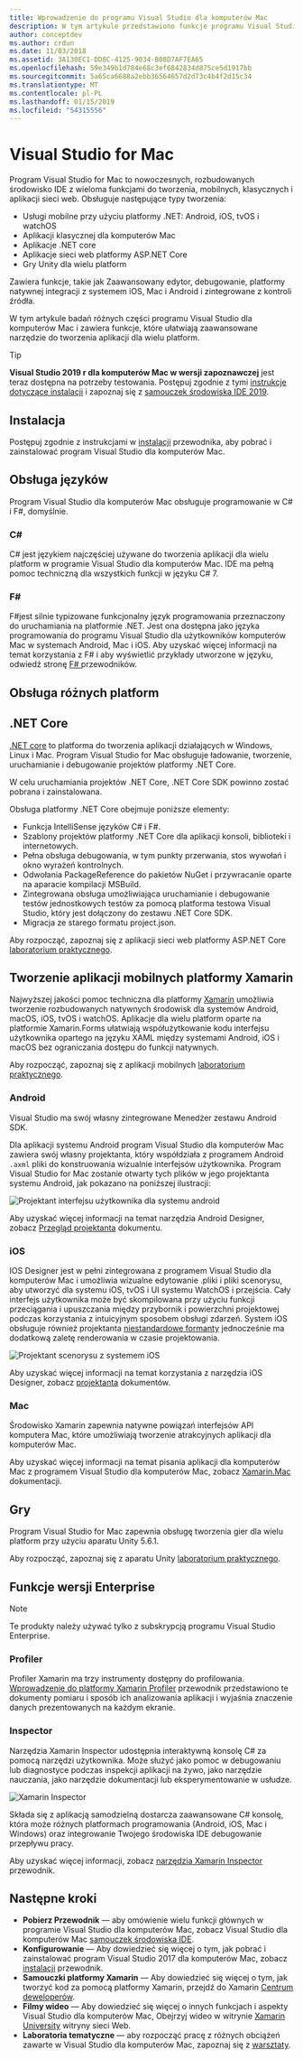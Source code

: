 ```yaml
---
title: Wprowadzenie do programu Visual Studio dla komputerów Mac
description: W tym artykule przedstawiono funkcje programu Visual Studio dla komputerów Mac
author: conceptdev
ms.author: crdun
ms.date: 11/03/2018
ms.assetid: 3A130EC1-DD8C-4125-9034-B08D7AF7EA65
ms.openlocfilehash: 59e349b1d784e68c3ef6842834d875ce5d1917bb
ms.sourcegitcommit: 5a65ca6688a2ebb36564657d2d73c4b4f2d15c34
ms.translationtype: MT
ms.contentlocale: pl-PL
ms.lasthandoff: 01/15/2019
ms.locfileid: "54315556"
---
```

# <a name="visual-studio-for-mac"></a>Visual Studio for Mac

Program Visual Studio for Mac to nowoczesnych, rozbudowanych środowisko IDE z wieloma funkcjami do tworzenia, mobilnych, klasycznych i aplikacji sieci web. Obsługuje następujące typy tworzenia:

- Usługi mobilne przy użyciu platformy .NET: Android, iOS, tvOS i watchOS
- Aplikacji klasycznej dla komputerów Mac
- Aplikacje .NET core
- Aplikacje sieci web platformy ASP.NET Core
- Gry Unity dla wielu platform

Zawiera funkcje, takie jak Zaawansowany edytor, debugowanie, platformy natywnej integracji z systemem iOS, Mac i Android i zintegrowane z kontroli źródła.

W tym artykule badań różnych części programu Visual Studio dla komputerów Mac i zawiera funkcje, które ułatwiają zaawansowane narzędzie do tworzenia aplikacji dla wielu platform.

> [!TIP]
> **Visual Studio 2019 r dla komputerów Mac w wersji zapoznawczej** jest teraz dostępna na potrzeby testowania. Postępuj zgodnie z tymi [instrukcje dotyczące instalacji](/visualstudio/mac/installation/?view=vsmac-2019) i zapoznaj się z [samouczek środowiska IDE 2019](/visualstudio/mac/ide-tour/?view=vsmac-2019).

## <a name="installation"></a>Instalacja

Postępuj zgodnie z instrukcjami w [instalacji](install-preview.md) przewodnika, aby pobrać i zainstalować program Visual Studio dla komputerów Mac.

## <a name="language-support"></a>Obsługa języków

Program Visual Studio dla komputerów Mac obsługuje programowanie w C# i F#, domyślnie.

### <a name="c"></a>C#

C# jest językiem najczęściej używane do tworzenia aplikacji dla wielu platform w programie Visual Studio dla komputerów Mac. IDE ma pełną pomoc techniczną dla wszystkich funkcji w języku C# 7.

### <a name="f"></a>F#

F#jest silnie typizowane funkcjonalny język programowania przeznaczony do uruchamiania na platformie .NET. Jest ona dostępna jako języka programowania do programu Visual Studio dla użytkowników komputerów Mac w systemach Android, Mac i iOS. Aby uzyskać więcej informacji na temat korzystania z F# i aby wyświetlić przykłady utworzone w języku, odwiedź stronę [ F# ](https://developer.xamarin.com/guides/cross-platform/fsharp/) przewodników.

## <a name="platform-support"></a>Obsługa różnych platform

## <a name="net-core"></a>.NET Core

[.NET core](https://www.microsoft.com/net/core#macos) to platforma do tworzenia aplikacji działających w Windows, Linux i Mac. Program Visual Studio for Mac obsługuje ładowanie, tworzenie, uruchamianie i debugowanie projektów platformy .NET Core. 

W celu uruchamiania projektów .NET Core, .NET Core SDK powinno zostać pobrana i zainstalowana.

Obsługa platformy .NET Core obejmuje poniższe elementy:

- Funkcja IntelliSense języków C# i F#.
- Szablony projektów platformy .NET Core dla aplikacji konsoli, biblioteki i internetowych.
- Pełna obsługa debugowania, w tym punkty przerwania, stos wywołań i okno wyrażeń kontrolnych.
- Odwołania PackageReference do pakietów NuGet i przywracanie oparte na aparacie kompilacji MSBuild.
- Zintegrowana obsługa umożliwiająca uruchamianie i debugowanie testów jednostkowych testów za pomocą platforma testowa Visual Studio, który jest dołączony do zestawu .NET Core SDK.
- Migracja ze starego formatu project.json.

Aby rozpocząć, zapoznaj się z aplikacji sieci web platformy ASP.NET Core [laboratorium praktycznego](https://github.com/Microsoft/vs4mac-labs/tree/master/Web/Getting-Started).

## <a name="xamarin-mobile-app-development"></a>Tworzenie aplikacji mobilnych platformy Xamarin

Najwyższej jakości pomoc techniczna dla platformy [Xamarin](https://developer.xamarin.com/) umożliwia tworzenie rozbudowanych natywnych środowisk dla systemów Android, macOS, iOS, tvOS i watchOS. Aplikacje dla wielu platform oparte na platformie Xamarin.Forms ułatwiają współużytkowanie kodu interfejsu użytkownika opartego na języku XAML między systemami Android, iOS i macOS bez ograniczania dostępu do funkcji natywnych.

Aby rozpocząć, zapoznaj się z aplikacji mobilnych [laboratorium praktycznego](https://github.com/Microsoft/vs4mac-labs/tree/master/Mobile/Getting-Started).

### <a name="android"></a>Android

Visual Studio ma swój własny zintegrowane Menedżer zestawu Android SDK.

Dla aplikacji systemu Android program Visual Studio dla komputerów Mac zawiera swój własny projektanta, który współdziała z programem Android `.axml` pliki do konstruowania wizualnie interfejsów użytkownika. Program Visual Studio for Mac zostanie otwarty tych plików w jego projektanta systemu Android, jak pokazano na poniższej ilustracji:

![Projektant interfejsu użytkownika dla systemu android](media/intro-image31.png)

Aby uzyskać więcej informacji na temat narzędzia Android Designer, zobacz [Przegląd projektanta](https://developer.xamarin.com/Android/Guides/User_Interface/Designer_Overview) dokumentu.

### <a name="ios"></a>iOS

IOS Designer jest w pełni zintegrowana z programem Visual Studio dla komputerów Mac i umożliwia wizualne edytowanie .pliki i pliki scenorysu, aby utworzyć dla systemu iOS, tvOS i UI systemu WatchOS i przejścia. Cały interfejs użytkownika może być skompilowana przy użyciu funkcji przeciągania i upuszczania między przybornik i powierzchni projektowej podczas korzystania z intuicyjnym sposobem obsługi zdarzeń. System iOS obsługuje również projektanta [niestandardowe formanty](https://developer.xamarin.com/guides/ios/user_interface/designer/ios_designable_controls_overview/) jednocześnie ma dodatkową zaletę renderowania w czasie projektowania.

![Projektant scenorysu z systemem iOS](media/intro-image30.png)

Aby uzyskać więcej informacji na temat korzystania z narzędzia iOS Designer, zobacz [projektanta](https://developer.xamarin.com/guides/ios/user_interface/designer) dokumentów.

### <a name="mac"></a>Mac

Środowisko Xamarin zapewnia natywne powiązań interfejsów API komputera Mac, które umożliwiają tworzenie atrakcyjnych aplikacji dla komputerów Mac.

Aby uzyskać więcej informacji na temat pisania aplikacji dla komputerów Mac z programem Visual Studio dla komputerów Mac, zobacz [Xamarin.Mac](https://developer.xamarin.com/guides/#mac) dokumentacji.

## <a name="gaming"></a>Gry

Program Visual Studio for Mac zapewnia obsługę tworzenia gier dla wielu platform przy użyciu aparatu Unity 5.6.1.

Aby rozpocząć, zapoznaj się z aparatu Unity [laboratorium praktycznego](https://github.com/Microsoft/vs4mac-labs/tree/master/Unity/Getting-Started).

## <a name="enterprise-features"></a>Funkcje wersji Enterprise

> [!Note]
> Te produkty należy używać tylko z subskrypcją programu Visual Studio Enterprise.

### <a name="profiler"></a>Profiler

Profiler Xamarin ma trzy instrumenty dostępny do profilowania. [Wprowadzenie do platformy Xamarin Profiler](https://developer.xamarin.com/guides/cross-platform/deployment,_testing,_and_metrics/xamarin-profiler/) przewodnik przedstawiono te dokumenty pomiaru i sposób ich analizowania aplikacji i wyjaśnia znaczenie danych prezentowanych na każdym ekranie.

### <a name="inspector"></a>Inspector

Narzędzia Xamarin Inspector udostępnia interaktywną konsolę C# za pomocą narzędzi użytkownika. Może służyć jako pomoc w debugowaniu lub diagnostyce podczas inspekcji aplikacji na żywo, jako narzędzie nauczania, jako narzędzie dokumentacji lub eksperymentowanie w usłudze.

![Xamarin Inspector](media/intro-inspector.png)

Składa się z aplikacją samodzielną dostarcza zaawansowane C# konsolę, która może różnych platformach programowania (Android, iOS, Mac i Windows) oraz integrowanie Twojego środowiska IDE debugowanie przepływu pracy. 

Aby uzyskać więcej informacji, zobacz [narzędzia Xamarin Inspector](https://developer.xamarin.com/guides/cross-platform/inspector/) przewodnik.

## <a name="next-steps"></a>Następne kroki

- **Pobierz Przewodnik** — aby omówienie wielu funkcji głównych w programie Visual Studio dla komputerów Mac, zobacz Visual Studio dla komputerów Mac [samouczek środowiska IDE](/visualstudio/mac/ide-tour/).
- **Konfigurowanie** — Aby dowiedzieć się więcej o tym, jak pobrać i zainstalować program Visual Studio 2017 dla komputerów Mac, zobacz [instalacji](/visualstudio/mac/installation/?view=vsmac-2017) przewodnik.
- **Samouczki platformy Xamarin** — Aby dowiedzieć się więcej o tym, jak tworzyć kod za pomocą platformy Xamarin, przejdź do Xamarin [Centrum deweloperów](https://developer.xamarin.com).
- **Filmy wideo** — Aby dowiedzieć się więcej o innych funkcjach i aspekty Visual Studio dla komputerów Mac, Obejrzyj wideo w witrynie [Xamarin University](https://university.xamarin.com) witryny sieci Web.
- **Laboratoria tematyczne** — aby rozpocząć pracę z różnych obciążeń zawarte w Visual Studio dla komputerów Mac, zapoznaj się z [warsztaty](https://github.com/Microsoft/vs4mac-labs).
